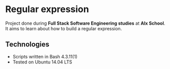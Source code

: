 # Regular expression
Project done during **Full Stack Software Engineering studies** at **Alx School**. It aims to learn about how to build a regular expression.



## Technologies
* Scripts written in Bash 4.3.11(1)
* Tested on Ubuntu 14.04 LTS


